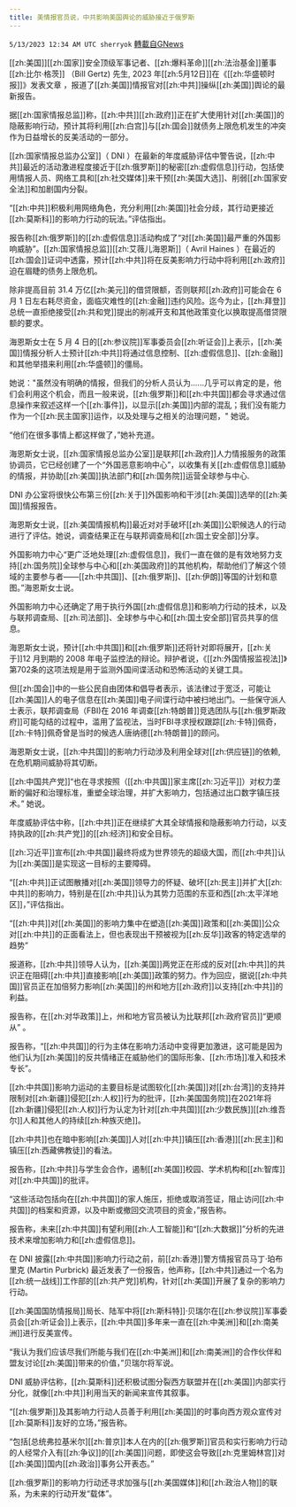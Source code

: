 ```yaml
---
title: 美情报官员说，中共影响美国舆论的威胁接近于俄罗斯
---
```

`5/13/2023 12:34 AM UTC sherryok` [轉載自GNews](https://gnews.org/articles/1296565)

[[zh:美国]][[zh:国家]]安全顶级军事记者、[[zh:爆料革命]][[zh:法治基金]]董事[[zh:比尔·格茨]] （Bill Gertz) 先生, 2023 年[[zh:5月12日]]在《[[zh:华盛顿时报]]》发表文章 ，报道了[[zh:美国]]情报官对[[zh:中共]]操纵[[zh:美国]]舆论的最新报告。

据[[zh:国家情报总监]]称，[[zh:中共]][[zh:政府]]正在扩大使用针对[[zh:美国]]的隐蔽影响行动，预计其将利用[[zh:白宫]]与[[zh:国会]]就债务上限危机发生的冲突作为日益增长的反美活动的一部分。 

[[zh:国家情报总监办公室]]（ DNI ）在最新的年度威胁评估中警告说，[[zh:中共]]最近的活动激进程度接近于[[zh:俄罗斯]]的秘密[[zh:虚假信息]]行动，包括使用情报人员、网络工具和[[zh:社交媒体]]来干预[[zh:美国大选]]、削弱[[zh:国家安全法]]和加剧国内分裂。 

“[[zh:中共]]积极利用网络角色，充分利用[[zh:美国]]社会分歧，其行动更接近[[zh:莫斯科]]的影响力行动的玩法。”评估指出。 

报告称[[zh:俄罗斯]]的[[zh:虚假信息]]活动构成了“对[[zh:美国]]最严重的外国影响威胁”。[[zh:国家情报总监]][[zh:艾薇儿海恩斯]]（ Avril Haines ）在最近的[[zh:国会]]证词中透露，预计[[zh:中共]]将在反美影响力行动中将利用[[zh:政府]]迫在眉睫的债务上限危机。 

除非提高目前 31.4 万亿[[zh:美元]]的借贷限额，否则联邦[[zh:政府]]可能会在 6 月 1 日左右耗尽资金，面临灾难性的[[zh:金融]]违约风险。迄今为止，[[zh:拜登]]总统一直拒绝接受[[zh:共和党]]提出的削减开支和其他政策变化以换取提高借贷限额的要求。 

海恩斯女士在 5 月 4 日的[[zh:参议院]]军事委员会[[zh:听证会]]上表示，[[zh:美国]]情报分析人士预计[[zh:中共]]将通过信息控制、[[zh:虚假信息]]、[[zh:金融]]和其他举措来利用[[zh:华盛顿]]的僵局。 

她说："虽然没有明确的情报，但我们的分析人员认为......几乎可以肯定的是，他们会利用这个机会，而且一般来说，[[zh:俄罗斯]]和[[zh:中共国]]都会寻求通过信息操作来叙述这样一个[[zh:事件]]，以显示[[zh:美国]]内部的混乱；我们没有能力作为一个[[zh:民主国家]]运作，以及处理与之相关的治理问题，" 她说。 

“他们在很多事情上都这样做了，”她补充道。 

海恩斯女士说，[[zh:国家情报总监办公室]]是联邦[[zh:政府]]人力情报服务的政策协调员，它已经创建了一个“外国恶意影响中心”，以收集有关[[zh:虚假信息]]威胁的情报，并协助[[zh:美国]]执法部门和[[zh:国务院]]运营全球参与中心. 

DNI 办公室将很快公布第三份[[zh:关于]]外国影响和干涉[[zh:美国]]选举的[[zh:美国]]情报报告。 

海恩斯女士说，[[zh:美国情报机构]]最近对对手破坏[[zh:美国]]公职候选人的行动进行了评估。她说，调查结果正在与联邦调查局和[[zh:国土安全部]]分享。 

外国影响力中心“更广泛地处理[[zh:虚假信息]]，我们一直在做的是有效地努力支持[[zh:国务院]]全球参与中心和[[zh:美国政府]]的其他机构，帮助他们了解这个领域的主要参与者——[[zh:中共国]]、[[zh:俄罗斯]]、[[zh:伊朗]]等国的计划和意图。”海恩斯女士说。 

外国影响力中心还确定了用于执行外国[[zh:虚假信息]]和影响力行动的技术，以及与联邦调查局、[[zh:司法部]]、全球参与中心和[[zh:国土安全部]]官员共享的信息。 

海恩斯女士说，预计[[zh:中共国]]和[[zh:俄罗斯]]还将针对即将展开，[[zh:关于]]12 月到期的 2008 年电子监控法的辩论。辩护者说，《[[zh:外国情报监视法]]》第702条的这项法规是用于监测外国间谍活动和恐怖活动的关键工具。 

但[[zh:国会]]中的一些公民自由团体和倡导者表示，该法律过于宽泛，可能让[[zh:美国]]人的电子信息在[[zh:美国]]电子间谍行动中被扫地出门。一些保守派人士表示，联邦调查局（FBI)在 2016 年调查[[zh:特朗普]]竞选团队与[[zh:俄罗斯政府]]可能勾结的过程中，滥用了监视法，当时FBI寻求授权跟踪[[zh:卡特]]佩奇，[[zh:卡特]]佩奇曾是当时的候选人唐纳德[[zh:特朗普]]的顾问。 

海恩斯女士说，[[zh:中共国]]的影响力行动涉及利用全球对[[zh:供应链]]的依赖, 在危机期间威胁将其切断。 

[[zh:中国共产党]]“也在寻求按照（[[zh:中共国]]家主席[[zh:习近平]]）对权力垄断的偏好和治理标准，重塑全球治理，并扩大影响力，包括通过出口数字镇压技术。” 她说。 

年度威胁评估中称，[[zh:中共]]正在继续扩大其全球情报和隐蔽影响力行动，以支持执政的[[zh:共产党]]的[[zh:经济]]和安全目标。 

[[zh:习近平]]宣布[[zh:中共国]]最终将成为世界领先的超级大国，而[[zh:中共]]认为[[zh:美国]]是实现这一目标的主要障碍。 

“[[zh:中共]]正试图散播对[[zh:美国]]领导力的怀疑、破坏[[zh:民主]]并扩大[[zh:中共]]的影响力，特别是在[[zh:中共]]认为其势力范围的东亚和西[[zh:太平洋地区]]，”评估指出。 

“[[zh:中共]]对[[zh:美国]]的影响力集中在塑造[[zh:美国]]政策和[[zh:美国]]公众对[[zh:中共]]的正面看法上，但也表现出干预被视为[[zh:反华]]政客的特定选举的趋势” 

报道称，[[zh:中共]]领导人认为，[[zh:美国]]两党正在形成的反对[[zh:中共]]的共识正在阻碍[[zh:中共]]直接影响[[zh:美国]]政策的努力。作为回应，据说[[zh:中共国]]官员正在加倍努力影响[[zh:美国]]的州和地方[[zh:政府]]以支持[[zh:中共]]的利益。 

报告称，在[[zh:对华政策]]上，州和地方官员被认为比联邦[[zh:政府官员]]“更顺从” 。 

报告称，“[[zh:中共国]]的行为主体在影响力活动中变得更加激进，这可能是因为他们认为[[zh:美国]]的反共情绪正在威胁他们的国际形象、[[zh:市场]]准入和技术专长”。 

[[zh:中共国]]影响力运动的主要目标是试图软化[[zh:美国]]对[[zh:台湾]]的支持并限制对[[zh:新疆]]侵犯[[zh:人权]]行为的批评，[[zh:美国国务院]]在2021年将[[zh:新疆]]侵犯[[zh:人权]]行为认定为针对[[zh:中共国]][[zh:少数民族]][[zh:维吾尔]]人和其他人的持续[[zh:种族灭绝]]。 

[[zh:中共]]也在暗中影响[[zh:美国]]人对[[zh:中共]]镇压[[zh:香港]][[zh:民主]]和镇压[[zh:西藏佛教徒]]的看法。 

报告称，[[zh:中共]]与学生会合作，遏制[[zh:美国]]校园、学术机构和[[zh:智库]]对[[zh:中共国]]的批评。 

“这些活动包括向在[[zh:中共国]]的家人施压，拒绝或取消签证，阻止访问[[zh:中共国]]的档案和资源，以及中断或撤回交流项目的资金，”报告称。 

报告称，未来[[zh:中共国]]有望利用[[zh:人工智能]]和“[[zh:大数据]]”分析的先进技术来增加影响力和[[zh:虚假信息]]。 

在 DNI 披露[[zh:中共国]]影响力行动之前，前[[zh:香港]]警方情报官员马丁·珀布里克 (Martin Purbrick) 最近发表了一份报告，他声称，[[zh:中共]]通过一个名为[[zh:统一战线]]工作部的[[zh:共产党]]机构，针对[[zh:美国]]开展了复杂的影响力行动。 

[[zh:美国国防情报局]]局长、陆军中将[[zh:斯科特]]·贝瑞尔在[[zh:参议院]]军事委员会[[zh:听证会]]上表示，[[zh:中共国]]多年来一直在[[zh:中美洲]]和[[zh:南美洲]]进行反美宣传。 

“我认为我们应该尽我们所能与我们在[[zh:中美洲]]和[[zh:南美洲]]的合作伙伴和盟友讨论[[zh:美国]]带来的价值，”贝瑞尔将军说。 

DNI 威胁评估称，[[zh:莫斯科]]还积极试图分裂西方联盟并在[[zh:美国]]内部实行分化，就像[[zh:中共]]利用当天的新闻来宣传其叙事。 

“[[zh:俄罗斯]]及其影响力行动人员善于利用[[zh:美国]]的时事向西方观众宣传对[[zh:莫斯科]]友好的立场，”报告称。 

“包括[总统弗拉基米尔][[zh:普京]]本人在内的[[zh:俄罗斯]]官员和实行影响力行动的人经常介入有[[zh:争议]]的[[zh:美国]]问题，即使这会导致[[zh:克里姆林宫]]对[[zh:美国]]国内[[zh:政治]]事务公开表态。” 

[[zh:俄罗斯]]的影响力行动还寻求加强与[[zh:美国媒体]]和[[zh:政治人物]]的联系，为未来的行动开发“载体”。
